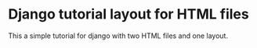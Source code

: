 # Django tutorial layout for HTML files 

This a simple tutorial for django with two HTML files and one layout.

